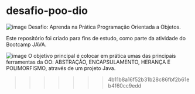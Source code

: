 # desafio-poo-dio

![image](https://user-images.githubusercontent.com/110746371/209344415-91dfa043-63d0-43cc-bf2b-eca3f9c6f85b.png)
Desafio: Aprenda na Prática Programação Orientada a Objetos.

Este repositório foi criado para fins de estudo, como parte da atividade do Bootcamp JAVA.

![image](https://user-images.githubusercontent.com/110746371/209343612-c09e1a92-2c3e-48b8-a541-0aa42eb25e92.png)
O objetivo principal é colocar em prática umas das principais ferramentas da OO: ABSTRAÇÃO, ENCAPSULAMENTO, HERANÇA E POLIMORFISMO, através de um projeto Java.
>>>>>>> 4b11b8a16f52b31b28c86fbf2b61eb4f60cc9edd
